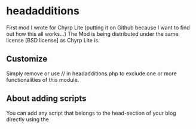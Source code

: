 # headadditions
First mod I wrote for Chyrp Lite (putting it on Github because I want to find out how this all works...)
The Mod is being distributed under the same license [BSD license] as Chyrp Lite is.

## Customize
Simply remove or use // in headadditions.php to exclude one or more functionalities of this module.

## About adding scripts
You can add any script that belongs to the head-section of your blog directly using the <script>-tag or using the PHP-function "include" to include (an) existing file(s) with scripts somewhere in your domain.

## About adding styles

You can style your blog directly using something like:
.hot {color: red}
.cold {color: blue}
and write <p class="hot">txt</p> in your blogposts.

You can also change the stylesheet-url in headadditions.php to point to a stylesheet that you already use somewhere in your domain.

#### About SEO

The title and description meta-tags are not included, use your blog-settings for that.

You can (and should) change the values in headadditions_seo.php to make them more applicable to your blog.

You can also change the opengraph-image by uploading a new one and if necessary, adjusting the name.

## SEO-Actualisation

Do a (regular) websearch for recommended dimensions of for example the opengraph-image, the length of the title of your Blog or new/other seo-metatags.

## Documentation

The Chyrp Lite [wiki](https://chyrplite.net/wiki/) has comprehensive documentation
for users and developers.

## Authors

Chyrp Lite was created by the following people:

* Lite Developer: Daniel Pimley
* Chyrp Developer: Arian Xhezairi
* Project Founder: Alex Suraci
* Module authors and other contributors.

## Licenses

Chyrp Lite is Copyright 2008-2023 Alex Suraci, Arian Xhezairi, Daniel Pimley, and other contributors,
distributed under the [BSD license](https://raw.githubusercontent.com/xenocrat/chyrp-lite/master/LICENSE.md).
Please see the [licenses](licenses) directory for the full license text of all software packages distributed with Chyrp Lite.
